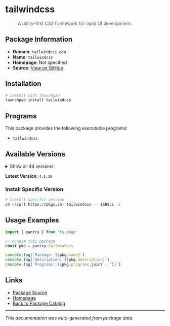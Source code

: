 # tailwindcss

> A utility-first CSS framework for rapid UI development.

## Package Information

- **Domain**: `tailwindcss.com`
- **Name**: `tailwindcss`
- **Homepage**: Not specified
- **Source**: [View on GitHub](https://github.com/pkgxdev/pantry/tree/main/projects/tailwindcss.com/package.yml)

## Installation

```bash
# Install with launchpad
launchpad install tailwindcss
```

## Programs

This package provides the following executable programs:

- `tailwindcss`

## Available Versions

<details>
<summary>Show all 44 versions</summary>

- `4.1.10`, `4.1.9`, `4.1.8`, `4.1.7`, `4.1.6`
- `4.1.5`, `4.1.4`, `4.1.3`, `4.1.2`, `4.1.1`
- `4.1.0`, `4.0.17`, `4.0.16`, `4.0.15`, `4.0.14`
- `4.0.13`, `4.0.12`, `4.0.11`, `4.0.10`, `4.0.9`
- `4.0.8`, `4.0.7`, `4.0.6`, `4.0.5`, `4.0.4`
- `4.0.3`, `4.0.2`, `4.0.1`, `4.0.0`, `3.4.17`
- `3.4.16`, `3.4.15`, `3.4.14`, `3.4.13`, `3.4.12`
- `3.4.11`, `3.4.10`, `3.4.9`, `3.4.8`, `3.4.7`
- `3.4.6`, `3.4.5`, `3.4.4`, `3.4.3`

</details>

**Latest Version**: `4.1.10`

### Install Specific Version

```bash
# Install specific version
sh <(curl https://pkgx.sh) tailwindcss -- $SHELL -i
```

## Usage Examples

```typescript
import { pantry } from 'ts-pkgx'

// Access this package
const pkg = pantry.tailwindcss

console.log(`Package: ${pkg.name}`)
console.log(`Description: ${pkg.description}`)
console.log(`Programs: ${pkg.programs.join(', ')}`)
```

## Links

- [Package Source](https://github.com/pkgxdev/pantry/tree/main/projects/tailwindcss.com/package.yml)
- [Homepage](#)
- [Back to Package Catalog](../package-catalog.md)

---

*This documentation was auto-generated from package data.*
